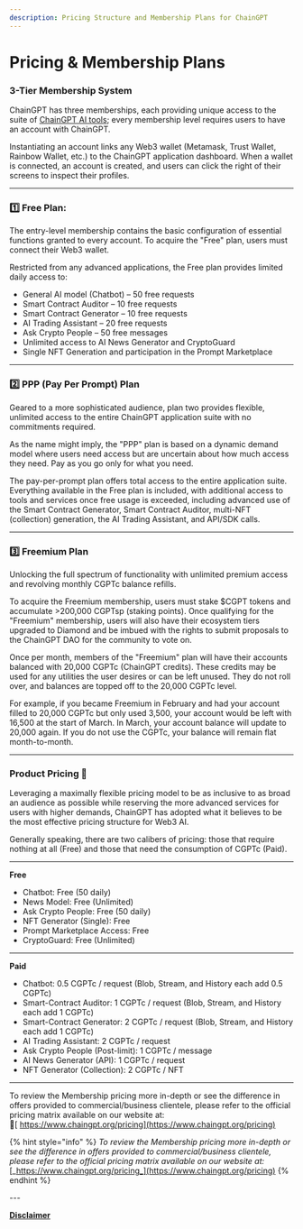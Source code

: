 ```yaml
---
description: Pricing Structure and Membership Plans for ChainGPT
---
```


# Pricing & Membership Plans

### 3-Tier Membership System

ChainGPT has three memberships, each providing unique access to the suite of [ChainGPT AI tools](https://app.chaingpt.org/); every membership level requires users to have an account with ChainGPT.

Instantiating an account links any Web3 wallet (Metamask, Trust Wallet, Rainbow Wallet, etc.) to the ChainGPT application dashboard. When a wallet is connected, an account is created, and users can click the right of their screens to inspect their profiles.

***

### 1️⃣ Free Plan:

The entry-level membership contains the basic configuration of essential functions granted to every account. To acquire the "Free" plan, users must connect their Web3 wallet.

Restricted from any advanced applications, the Free plan provides limited daily access to:

* General AI model (Chatbot) – 50 free requests
* Smart Contract Auditor – 10 free requests
* Smart Contract Generator – 10 free requests
* AI Trading Assistant – 20 free requests
* Ask Crypto People – 50 free messages
* Unlimited access to AI News Generator and CryptoGuard
* Single NFT Generation and participation in the Prompt Marketplace

***

### 2️⃣ PPP (Pay Per Prompt) Plan

Geared to a more sophisticated audience, plan two provides flexible, unlimited access to the entire ChainGPT application suite with no commitments required.

As the name might imply, the "PPP" plan is based on a dynamic demand model where users need access but are uncertain about how much access they need. Pay as you go only for what you need.

The pay-per-prompt plan offers total access to the entire application suite. Everything available in the Free plan is included, with additional access to tools and services once free usage is exceeded, including advanced use of the Smart Contract Generator, Smart Contract Auditor, multi-NFT (collection) generation, the AI Trading Assistant, and API/SDK calls.

***

### 3️⃣ Freemium Plan

Unlocking the full spectrum of functionality with unlimited premium access and revolving monthly CGPTc balance refills.

To acquire the Freemium membership, users must stake $CGPT tokens and accumulate >200,000 CGPTsp (staking points). Once qualifying for the "Freemium" membership, users will also have their ecosystem tiers upgraded to Diamond and be imbued with the rights to submit proposals to the ChainGPT DAO for the community to vote on.

Once per month, members of the "Freemium" plan will have their accounts balanced with 20,000 CGPTc (ChainGPT credits). These credits may be used for any utilities the user desires or can be left unused. They do not roll over, and balances are topped off to the 20,000 CGPTc level.

For example, if you became Freemium in February and had your account filled to 20,000 CGPTc but only used 3,500, your account would be left with 16,500 at the start of March. In March, your account balance will update to 20,000 again. If you do not use the CGPTc, your balance will remain flat month-to-month.

***

### Product Pricing 💸

Leveraging a maximally flexible pricing model to be as inclusive to as broad an audience as possible while reserving the more advanced services for users with higher demands, ChainGPT has adopted what it believes to be the most effective pricing structure for Web3 AI.

Generally speaking, there are two calibers of pricing: those that require nothing at all (Free) and those that need the consumption of CGPTc (Paid).

***

**Free**

* Chatbot: Free (50 daily)
* News Model: Free (Unlimited)
* Ask Crypto People: Free (50 daily)
* NFT Generator (Single): Free
* Prompt Marketplace Access: Free
* CryptoGuard: Free (Unlimited)

***

**Paid**

* Chatbot: 0.5 CGPTc / request (Blob, Stream, and History each add 0.5 CGPTc)
* Smart-Contract Auditor: 1 CGPTc / request (Blob, Stream, and History each add 1 CGPTc)
* Smart-Contract Generator: 2 CGPTc / request (Blob, Stream, and History each add 1 CGPTc)
* AI Trading Assistant: 2 CGPTc / request
* Ask Crypto People (Post-limit): 1 CGPTc / message
* AI News Generator (API): 1 CGPTc / request
* NFT Generator (Collection): 2 CGPTc / NFT

***

To review the Membership pricing more in-depth or see the difference in offers provided to commercial/business clientele, please refer to the official pricing matrix available on our website at:\
🔗[ https://www.chaingpt.org/pricing](https://www.chaingpt.org/pricing)



{% hint style="info" %}
_To review the Membership pricing more in-depth or see the difference in offers provided to commercial/business clientele, please refer to the official pricing matrix available on our website at:_ [_https://www.chaingpt.org/pricing_](https://www.chaingpt.org/pricing)
{% endhint %}

\---

[**Disclaimer**](../misc/legal-docs/disclaimer.md)
